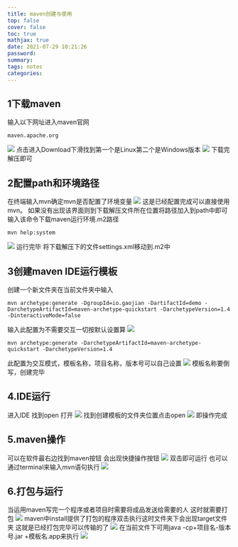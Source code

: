 ```yaml
---
title: maven创建与使用
top: false
cover: false
toc: true
mathjax: true
date: 2021-07-29 10:21:26
password:
summary:
tags: notes
categories:
---
```

## 1下载maven
输入以下网址进入maven官网 
```
maven.apache.org
```
![](2.png)
点击进入Download下滑找到第一个是Linux第二个是Windows版本
![](3.png)
下载完解压即可
## 2配置path和环境路径
在终端输入mvn确定mvn是否配置了环境变量
![](1.png)
这是已经配置完成可以直接使用mvn。
如果没有出现该界面则到下载解压文件所在位置将路径加入到path中即可
输入该命令下载maven运行环境.m2路径
```
mvn help:system
```
![](4.png)
运行完毕   将下载解压下的文件settings.xml移动到.m2中
## 3创建maven IDE运行模板
创建一个新文件夹在当前文件夹中输入
```
mvn archetype:generate -DgroupId=io.gaojian -DartifactId=demo -DarchetypeArtifactId=maven-archetype-quickstart -DarchetypeVersion=1.4 -DinteractiveMode=false
```
输入此配置为不需要交互一切按默认设置算
![](5.png)
```
mvn archetype:generate -DarchetypeArtifactId=maven-archetype-quickstart -DarchetypeVersion=1.4  
```
此配置为交互模式，模板名称，项目名称，版本号可以自己设置
![](6.png)
模板名称要倒写，创建完毕
## 4.IDE运行
进入IDE 找到open 打开
![](7.png)
找到创建模板的文件夹位置点击open
![](8.png)
即操作完成
## 5.maven操作
可以在软件最右边找到maven按钮 会出现快捷操作按钮
![](9.png)
双击即可运行
也可以通过terminal来输入mvn语句执行
![](10.png)
## 6.打包与运行
当运用maven写完一个程序或者项目时需要将成品发送给需要的人 这时就需要打包
![](11.png)
maven中install提供了打包的程序双击执行这时文件夹下会出现target文件夹 这就是已经打包完毕可以传输的了
![](12.png)
在当前文件下可用java -cp+项目名-版本号.jar +模板名.app来执行
![](13.png)

